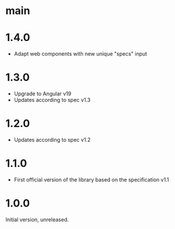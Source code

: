 # main

# 1.4.0

* Adapt web components with new unique "specs" input

# 1.3.0

* Upgrade to Angular v19
* Updates according to spec v1.3

# 1.2.0

* Updates according to spec v1.2


# 1.1.0

* First official version of the library based on the specification v1.1


# 1.0.0

Initial version, unreleased.
